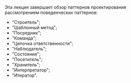 Эта лекция завершает обзор паттернов проектирования рассмотрением поведенческих паттернов:

- "Строитель";
- "Шаблонный метод";
- "Посредник";
- "Команда";
- "Цепочка ответственности";
- "Наблюдатель";
- "Состояние";
- "Посетитель";
- "Хранитель";
- "Интерпретатор";
- "Итератор".